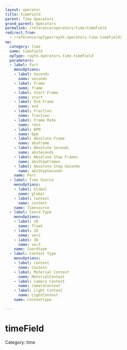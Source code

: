 ```yaml
---
layout: operator
title: timeField
parent: Time Operators
grand_parent: Operators
permalink: /reference/operators/time/timeField
redirect_from:
  - /reference/opType/raytk.operators.time.timeField/
op:
  category: time
  name: timeField
  opType: raytk.operators.time.timeField
  parameters:
  - label: Part
    menuOptions:
    - label: Seconds
      name: seconds
    - label: Frame
      name: frame
    - label: Start Frame
      name: start
    - label: End Frame
      name: end
    - label: Fraction
      name: fraction
    - label: Frame Rate
      name: rate
    - label: BPM
      name: bpm
    - label: Absolute Frame
      name: absFrame
    - label: Absolute Seconds
      name: absSeconds
    - label: Absolute Step Frames
      name: absStepFrames
    - label: Absolute Step Seconds
      name: absStepSeconds
    name: Part
  - label: Time Source
    menuOptions:
    - label: Global
      name: global
    - label: Context
      name: context
    name: Timesource
  - label: Coord Type
    menuOptions:
    - label: 1D
      name: float
    - label: 2D
      name: vec2
    - label: 3D
      name: vec3
    name: Coordtype
  - label: Context Type
    menuOptions:
    - label: Context
      name: Context
    - label: Material Context
      name: MaterialContext
    - label: Camera Context
      name: CameraContext
    - label: Light Context
      name: LightContext
    name: Contexttype

---
```


# timeField

Category: time

